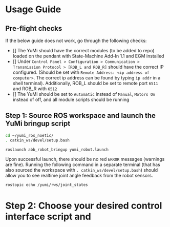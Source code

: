 # Usage Guide

## Pre-flight checks
If the below guide does not work, go through the following checks:
- [] The YuMi should have the correct modules (to be added to repo) loaded on the pendant with State-Machine Add-In 1.1 and EGM installed 
- [] Under `Control Panel > Configuration > Communication > Transmission Protocol > [ROB_L and ROB_R]` should have the correct IP configured. (Should be set with `Remote Address: <ip address of computer>`. The correct ip address can be found by typing `ip addr` in a shell terminal). Additionally, ROB_L should be set to remote port `6511` and ROB_R with `6512`
- [] The YuMi should be set to `Automatic` instead of `Manual`, `Motors On` instead of off, and all module scripts should be running

## Step 1: Source ROS workspace and launch the YuMi bringup script
```bash
cd ~/yumi_ros_noetic/
. catkin_ws/devel/setup.bash

roslaunch abb_robot_bringup yumi_robot.launch
```

Upon successful launch, there should be no red `ERROR` messages (warnings are fine). Running the following command in a separate terminal (that has also sourced the workspace with `. catkin_ws/devel/setup.bash`) should allow you to see realtime joint angle feedback from the robot sensors.

```bash
rostopic echo /yumi/rws/joint_states
```

# Step 2: Choose your desired control interface script and 

